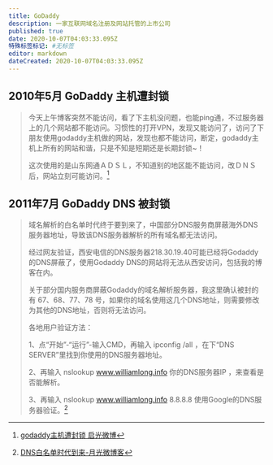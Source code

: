 ```yaml
---
title: GoDaddy
description: 一家互联网域名注册及网站托管的上市公司
published: true
date: 2020-10-07T04:03:33.095Z
特殊标签标记: #无标签
editor: markdown
dateCreated: 2020-10-07T04:03:33.095Z
---
```


## 2010年5月 GoDaddy 主机遭封锁

> 今天上午博客突然不能访问，看了下主机没问题，也能ping通，不过服务器上的几个网站都不能访问。习惯性的打开VPN，发现又能访问了，访问了下朋友使用godaddy主机做的网站，发现也都不能访问，断定，godaddy主机上所有的网站和谐，只是不知是短期还是长期封锁~！
>
> 这次使用的是山东网通ＡＤＳＬ，不知道别的地区能不能访问，改ＤＮＳ后，网站立刻可能访问。[^360]

[^360]: [godaddy主机遭封锁 启光微博](https://web.archive.org/web/20201007024357/https://www.iewb.net/blog/wb/360.htm)

## 2011年7月 GoDaddy DNS 被封锁

> 域名解析的白名单时代终于要到来了，中国部分DNS服务商屏蔽海外DNS服务器地址，导致该DNS服务器解析的所有域名都无法访问。
>
> 经过网友验证，西安电信的DNS服务器218.30.19.40可能已经将Godaddy的DNS屏蔽了，使用Godaddy DNS的网站将无法从西安访问，包括我的博客在内。
>
> 关于部分国内服务商屏蔽Godaddy的域名解析服务器，我这里确认被封的有 67、68、77、78 号，如果你的域名使用这几个DNS地址，则需要修改为其他的DNS地址，否则将无法访问。
>
> 各地用户验证方法：
>
> 1、点“开始”-“运行”-输入CMD，再输入 ipconfig /all  ，在下“DNS SERVER”里找到你使用的DNS服务器地址。
>
> 2、再输入 nslookup www.williamlong.info 你的DNS服务器IP ，来查看是否能解析。
>
> 3、再输入 nslookup www.williamlong.info 8.8.8.8 使用Google的DNS服务器验证。[^849]

[^849]: [DNS白名单时代到来-月光微博客](https://web.archive.org/web/20150904024502/http://www.williamlong.info/blog/archives/849.html)

